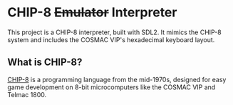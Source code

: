 # CHIP-8 <s>Emulator</s> Interpreter

This project is a CHIP-8 interpreter, built with SDL2. It mimics the CHIP-8 system and includes the COSMAC VIP's hexadecimal keyboard layout.

## What is CHIP-8?

[CHIP-8](https://wikipedia.org/wiki/CHIP-8) is a programming language from the mid-1970s, designed for easy game development on 8-bit microcomputers like the COSMAC VIP and Telmac 1800.
